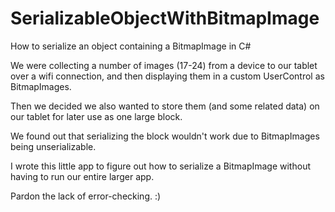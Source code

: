 # SerializableObjectWithBitmapImage
How to serialize an object containing a BitmapImage in C#

We were collecting a number of images (17-24) from a device to our tablet over a wifi connection, and then displaying them in a custom UserControl as BitmapImages.

Then we decided we also wanted to store them (and some related data) on our tablet for later use as one large block.

We found out that serializing the block wouldn't work due to BitmapImages being unserializable.

I wrote this little app to figure out how to serialize a BitmapImage without having to run our entire larger app.

Pardon the lack of error-checking. :)
